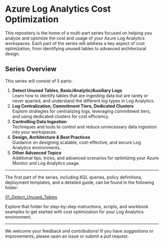 # Azure Log Analytics Cost Optimization

This repository is the home of a multi-part series focused on helping you analyze and optimize the cost and usage of your Azure Log Analytics workspaces. Each part of the series will address a key aspect of cost optimization, from identifying unused tables to advanced architectural design.

## Series Overview

This series will consist of 5 parts:

1. **Detect Unused Tables, Basic/Analytic/Auxiliary Logs**  
   Learn how to identify tables that are ingesting data but are rarely or never queried, and understand the different log types in Log Analytics.
2. **Log Centralization, Commitment Tiers, Dedicated Clusters**  
   Explore strategies for centralizing logs, leveraging commitment tiers, and using dedicated clusters for cost efficiency.
3. **Controlling Data Ingestion**  
   Techniques and tools to control and reduce unnecessary data ingestion into your workspaces.
4. **Design, Architecture & Best Practices**  
   Guidance on designing scalable, cost-effective, and secure Log Analytics environments.
5. **Other Advanced Topics**  
   Additional tips, tricks, and advanced scenarios for optimizing your Azure Monitor and Log Analytics usage.

---

The first part of the series, including KQL queries, policy definitions, deployment templates, and a detailed guide, can be found in the following folder:

[01_Detect_Unused_Tables](./01_Detect_Unused_Tables/)

Explore that folder for step-by-step instructions, scripts, and workbook examples to get started with cost optimization for your Log Analytics environment.

---

We welcome your feedback and contributions! If you have suggestions or improvements, please open an issue or submit a pull request.